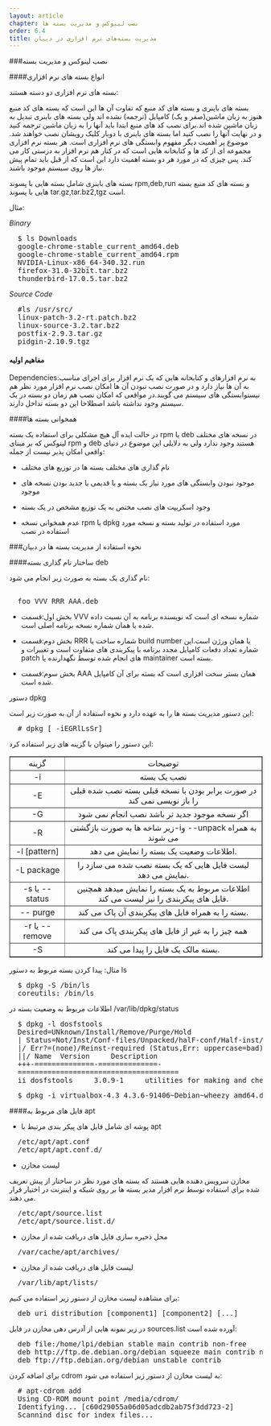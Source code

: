 ```yaml
---
layout: article
chapter: نصب لینوکس و مدیریت بسته ها
order: 6.4
title: مدیریت بسته‌های نرم افزاری در دبیان
---
```


###نصب لینوکس و مدیریت بسته

####انواع بسته های نرم افزاری

بسته های نرم افزاری دو دسته هستند:

بسته های باینری و بسته های کد منبع که تفاوت آن ها این است که بسته های کد منبع هنوز به زبان ماشین(صفر و یک) کامپایل (ترجمه) نشده اند ولی بسته های باینری تبدیل به زبان ماشین شده اند.برای نصب کد های منبع ابتدا باید آنها را به زبان ماشین ترجمه کنید و در نهایت آنها را نصب کنید اما بسته های باینری با دوبار کلیک رویشان نصب خواهند شد. موضوع پر اهمیت دیگر مفهوم وابستگی های نرم افزاری است. هر بسته نرم افزاری مجموعه ای از کد ها و کتابخانه هایی است که در کنار هم نرم افزار به درستی کار می کند. پس چیزی که در مورد هر دو بسته اهمیت دارد این است که از قبل باید تمام پیش نیاز ها روی سیستم موجود باشند. 

بسته های باینری شامل بسته هایی با پسوند rpm,deb,run و بسته های کد منبع بسته هایی با پسوند tar.gz,tar.bz2,tgz است.
 
مثال:

*<div align="left" dir="ltr">‌‌Binary</div>*

<pre>
  $ ls Downloads
  google-chrome-stable_current_amd64.deb
  google-chrome-stable_current_amd64.rpm
  NVIDIA-Linux-x86_64-340.32.run
  firefox-31.0-32bit.tar.bz2
  thunderbird-17.0.5.tar.bz2
</pre>


*<div align="left" dir="ltr">‌‌Source Code</div>*

<pre>
  #ls /usr/src/
  linux-patch-3.2-rt.patch.bz2
  linux-source-3.2.tar.bz2
  postfix-2.9.3.tar.gz
  pidgin-2.10.9.tgz
</pre>



#### مفاهیم اولیه

Dependencies:به نرم افزارهای و کتابخانه هایی که یک نرم افزار برای اجرای مناسب به آن ها نیاز دارد و در صورت نصب نبودن آن ها امکان نصب نرم افزار مورد نظر هم نیستوابستگی های سیستم می گویند.در مواقعی که امکان نصب هم زمان دو بسته در یک سیستم وجود نداشته باشد اصطلاحا این دو بسته تداخل دارند.


####همخوانی بسته ها
 
در حالت ایده آل هیچ مشکلی برای استفاده یک بسته rpm یا deb در نسخه های مختلف لینوکس که بر مبنای rpm و deb هستند وجود ندارد ولی به دلایلی این موضوع در دنیای واقعی امکان پذیر نیست از جمله:

- نام گذاری های مختلف بسته ها در توزیع های مختلف

- موجود نبودن وابستگی های مورد نیاز یک بسته و یا قدیمی یا جدید بودن نسخه های موجود

- وجود اسکریپت های نصب مختص به یک توزیع مشخص در یک بسته

- عدم همخوانی نسخه rpm یا dpkg مورد استفاده در تولید بسته و نسخه مورد استفاده در نصب

###نحوه استفاده از مدیریت بسته ها در دبیان

####ساختار نام گذاری بسته deb

نام گذاری یک بسته به صورت زیر انجام می شود: 

<pre>

  foo_VVV_RRR_AAA.deb 
</pre>

- بخش اول:قسمت VVV‌ شماره نسخه ای است که نویسنده برنامه به آن نسبت داده شده یا همان شماره نسخه برنامه اصلی است.

- بخش دوم:قسمت RRR شماره ساخت یا build number یا همان ورژن است.این شماره تعداد دفعات کامپایل مجدد برنامه با پیکربندی های متفاوت است و تغییرات و patch های انجام شده توسط نگهدارنده یا maintainer بسته است.

- بخش سوم:‌قسمت AAA همان بستر سخت افزاری است که بسته برای آن کامپایل شده است.

دستور dpkg

 این دستور مدیریت بسته ها را به عهده دارد و نحوه استفاده از آن به صورت زیر است:

<pre>
  # dpkg [ -iEGRlLsSr] <packagename.deb>
</pre> 

این دستور را میتوان با گزینه های زیر استفاده کرد:



<table align="center" border="1" style="text-align:center">
<tr> <td> گزینه</td> <td> توضیحات</td> </tr>
<tr> <td>  <span dir="ltr"> -i</span> </td> <td> نصب یک بسته </td> </tr>
<tr> <td> <span dir="ltr"> -E</span></td> <td> در صورت برابر بودن با نسخه قبلی بسته نصب شده قبلی را باز نویسی نمی کند </td> </tr>
<tr> <td>  <span dir="ltr"> -G</span> </td> <td> اگر نسخه موجود جدید تر باشد نصب انجام نمی شود  </td> </tr>
<tr> <td>  <span dir="ltr"> -R</span> </td> <td> به همراه <span dir="ltr"> -iو --unpack</span>زیر شاخه ها به صورت بازگشتی می شوند </td></td>  </td> </tr>
<tr> <td> <span dir="ltr"> -l [pattern]</span> </td> </td> <td> اطلاعات وضعیت یک بسته را نمایش می دهد. </td> </tr>
<tr> <td><span dir="ltr"> -L package</span> </td></td> <td> لیست فایل هایی که یک بسته نصب شده می سازد را نمایش می دهد. </td> </tr>
<tr> <td><span dir="ltr"> -s یا --status</span></td> <td> اطلاعات مربوط به یک بسته را نمایش میدهد همچنین فایل های پیکربندی را نیز لیست می کند.</td> </tr>
<tr> <td><span dir="ltr"> -- purge</span></td> <td>  بسته را به همراه فایل های پیکربندی آن پاک می کند. </td> </tr>
<tr> <td><span dir="ltr"> -r یا‌ --remove</span></td> <td> همه چیز را به غیر از فایل های پیکربندی پاک می کند </td> </tr>
<tr> <td><span dir="ltr"> -S</span></td> <td>  بسته مالک یک فایل را پیدا می کند. </td> </tr>
</table>

مثال:
پیدا کردن بسته مربوط به دستور ls

<pre>
  $ dpkg -S /bin/ls
  coreutils: /bin/ls
</pre>
 
اطلاعات مربوط به وضعیت بسته در /var/lib/dpkg/status


<pre>
  $ dpkg -l dosfstools
  Desired=UNknown/Install/Remove/Purge/Hold
  | Status=Not/Inst/Conf-files/Unpacked/halF-conf/Half-inst/trig-aWait/Trig-pend
  |/ Err?=(none)/Reinst-required (Status,Err: uppercase=bad)
  ||/ Name	Version		Description
  +++-==============-==============-
  ======================================
  ii dosfstools		3.0.9-1		utilities for making and checking MS-DOS FAT
</pre>

<pre>
  $ dpkg -i virtualbox-4.3_4.3.6-91406~Debian~wheezy_amd64.deb
</pre>

####فایل های مربوط به apt

- پوشه ای شامل فایل های پیکر بندی مرتبط با apt

<pre>
  /etc/apt/apt.conf
  /etc/apt/apt.conf.d/
</pre>

- لیست مخازن

مخازن سرویس دهنده هایی هستند که بسته های مورد نظر در ساختار از پیش تعریف شده برای استفاده توسط نرم افزار مدیر بسته ها بر روی شبکه و اینترنت در اختیار قرار می دهند.

<pre>
  /etc/apt/source.list
  /etc/apt/source.list.d/
</pre>

- محل ذخیره سازی فایل های دریافت شده از مخازن

<pre>
  /var/cache/apt/archives/
</pre>

- لیست فایل های دریافت شده از مخازن

<pre>
  /var/lib/apt/lists/
</pre>

برای مشاهده لیست مخازن از دستور زیر استفاده می کنیم:

<pre>
  deb uri distribution [component1] [component2] [...]
</pre>

در زیر نمونه هایی از آدرس دهی مخازن در فایل sources.list آورده شده است:

<pre>
  deb file:/home/lpi/debian stable main contrib non-free
  deb http://ftp.de.debian.org/debian squeeze main contrib non-free
  deb ftp://ftp.debian.org/debian unstable contrib
</pre>

برای اضافه کردن cdrom به لیست مخازن از دستور زیر استفاده می شود:

<pre>
  # apt-cdrom add
  Using CD-ROM mount point /media/cdrom/
  Identifying... [c60d29055a06d05adcdb2ab75f3dd723-2]
  Scannind disc for index files...
</pre>















